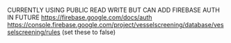 CURRENTLY USING PUBLIC READ WRITE BUT CAN ADD FIREBASE AUTH IN FUTURE
https://firebase.google.com/docs/auth
https://console.firebase.google.com/project/vesselscreening/database/vesselscreening/rules (set these to false)
